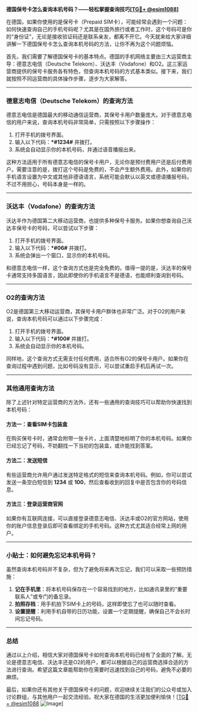 **德国保号卡怎么查询本机号码？——轻松掌握查询技巧[[TG💪+ @esim1088](https://t.me/s/esim1088)]**

在德国，如果你使用的是保号卡（Prepaid SIM卡），可能经常会遇到一个问题：如何快速查询自己的手机号码呢？尤其是在国外旅行或者工作时，这个号码可是你的“身份证”，无论是接收验证码还是联系亲友，都离不开它。今天就来给大家详细讲解一下德国保号卡怎么查询本机号码的方法，让你不再为这个问题烦恼。

首先，我们需要了解德国保号卡的基本特点。德国的手机网络主要由三大运营商主导：德意志电信（Deutsche Telekom）、沃达丰（Vodafone）和O2。这三家运营商提供的保号卡服务各有特色，但查询本机号码的方式基本类似。接下来，我们就按照不同运营商的具体操作步骤，逐步为大家解答。

---

### 德意志电信（Deutsche Telekom）的查询方法

德意志电信是德国最大的移动通信运营商，其保号卡用户数量庞大。对于德意志电信的用户来说，查询本机号码非常简单，只需按照以下步骤操作：

1. 打开手机的拨号界面。
2. 输入以下代码：**\*#1234#** 并拨打。
3. 系统会自动显示你的本机号码，并通过语音播报出来。

这种方法适用于所有德意志电信的保号卡用户，无论你是预付费用户还是后付费用户。需要注意的是，拨打这个号码是免费的，不会产生额外费用。此外，如果你的手机语言设置为中文或其他非德语语言，系统可能会默认以英文或德语播报号码，不过不用担心，号码本身是一样的。

---

### 沃达丰（Vodafone）的查询方法

沃达丰作为德国第二大移动运营商，也提供多种保号卡服务。如果你想查询自己沃达丰保号卡的号码，可以尝试以下步骤：

1. 打开手机的拨号界面。
2. 输入以下代码：**\*#06#** 并拨打。
3. 系统会弹出一个窗口，显示你的本机号码。

和德意志电信一样，这个查询方式也是完全免费的。值得一提的是，沃达丰的保号卡通常支持多国语言，因此即使你的手机语言不是德语，也能顺利查询到号码。

---

### O2的查询方法

O2是德国第三大移动运营商，其保号卡用户群体也非常广泛。对于O2的用户来说，查询本机号码可以通过以下步骤完成：

1. 打开手机的拨号界面。
2. 输入以下代码：**\*#100#** 并拨打。
3. 系统会自动显示你的本机号码。

同样地，这个查询方式无需支付任何费用，适合所有O2的保号卡用户。如果你在查询过程中遇到问题，比如号码没有显示，可以尝试重启手机后再试一次。

---

### 其他通用查询方法

除了上述针对特定运营商的方法外，还有一些通用的查询技巧可以帮助你快速找到本机号码：

#### 方法一：查看SIM卡包装盒
在购买保号卡时，通常会附带一张卡片，上面清楚地标明了你的本机号码。如果你已经忘记了号码，不妨翻找一下当初的包装盒，或许能找到答案。

#### 方法二：发送短信
有些运营商允许用户通过发送特定格式的短信来查询本机号码。例如，你可以尝试发送一条空白短信到 **1234** 或 **100**，然后查看收到的回复中是否包含你的号码信息。

#### 方法三：登录运营商官网
如果你有互联网连接，可以直接登录德意志电信、沃达丰或O2的官方网站，使用你的账户信息登录后即可查看绑定的手机号码。这种方式尤其适合经常上网的用户。

---

### 小贴士：如何避免忘记本机号码？

虽然查询本机号码并不复杂，但为了避免将来再次忘记，我们可以采取一些预防措施：

1. **记在手机里**：将本机号码保存在一个容易找到的地方，比如通讯录里的“重要联系人”或专门的备忘录。
2. **拍照存档**：用手机拍下SIM卡上的号码，这样即使忘了也可以随时查看。
3. **设置提醒**：利用手机自带的日历功能，设置一个定期提醒，确保自己不会长时间忘记号码。

---

### 总结

通过以上介绍，相信大家对德国保号卡如何查询本机号码已经有了全面的了解。无论是德意志电信、沃达丰还是O2的用户，都可以根据自己的运营商选择合适的方法进行查询。希望这篇文章能帮助你在需要时迅速找到自己的号码，避免不必要的麻烦。

最后，如果你还有其他关于德国保号卡的问题，欢迎继续关注我们的公众号或加入讨论群组，与其他用户一起交流经验。祝大家在德国的生活更加便利愉快！[[TG💪+ @esim1088](https://t.me/s/esim1088) ![Image](https://i.postimg.cc/4NQfJmqS/Snipaste-2025-05-13-00-14-12.png)]
